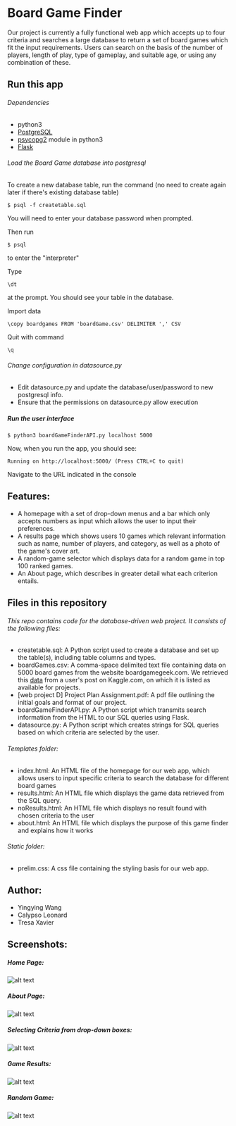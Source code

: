 # Board Game Finder

Our project is currently a fully functional web app which accepts up to four criteria and searches a large database to 
return a set of board games which fit the input requirements. Users can search on the basis of the number of players, length
of play, type of gameplay, and suitable age, or using any combination of these.
## Run this app
###### Dependencies
* python3
* [PostgreSQL](https://www.postgresql.org/)
* [psycopg2](http://initd.org/psycopg/) module in python3
* [Flask](http://flask.pocoo.org)
###### Load the Board Game database into postgresql 
To create a new database table, run the command (no need to create again later if there's existing database table)
```
$ psql -f createtable.sql
```
You will need to enter your database password when prompted.

Then run
```
$ psql
```
to enter the "interpreter"

Type
```
\dt
```
at the prompt. You should see your table in the database.

Import data
```
\copy boardgames FROM 'boardGame.csv' DELIMITER ',' CSV
```

Quit with command
```
\q
```

###### Change configuration in datasource.py
* Edit datasource.py and update the database/user/password to new postgresql info.
* Ensure that the permissions on datasource.py allow execution

##### Run the user interface
```
$ python3 boardGameFinderAPI.py localhost 5000
```
Now, when you run the app, you should see:
```
Running on http://localhost:5000/ (Press CTRL+C to quit)
```
Navigate to the URL indicated in the console


## Features:
* A homepage with a set of drop-down menus and a bar which only accepts numbers as input which allows the user
to input their preferences.
* A results page which shows users 10 games which relevant information such as name, number of players, and category,
as well as a photo of the game's cover art.
* A random-game selector which displays data for a random game in top 100 ranked games.
* An About page, which describes in greater detail what each criterion entails.

## Files in this repository
###### This repo contains code for the database-driven web project. It consists of the following files:
* createtable.sql: A Python script used to create a database and set up the table(s), including table columns and types.
* boardGames.csv: A comma-space delimited text file containing data on 5000 board games from the website boardgamegeek.com. We retrieved this [data](https://www.kaggle.com/mrpantherson/board-game-data) from a user's post on Kaggle.com, on which it is listed as available for projects. 
* [web project D] Project Plan Assignment.pdf: A pdf file outlining the initial goals and format of our project.
* boardGameFinderAPI.py: A Python script which transmits search information from the HTML to our SQL queries using Flask.
* datasource.py: A Python script which creates strings for SQL queries based on which criteria are selected by the user.

###### Templates folder:
* index.html: An HTML file of the homepage for our web app, which allows users to input specific criteria to search the 
database for different board games
* results.html: An HTML file which displays the game data retrieved from the SQL query.
* noResults.html: An HTML file which displays no result found with chosen criteria to the user 
* about.html: An HTML file which displays the purpose of this game finder and explains how it works

###### Static folder:
* prelim.css: A css file containing the styling basis for our web app.

## Author:
* Yingying Wang
* Calypso Leonard
* Tresa Xavier

## Screenshots:
##### Home Page:
![alt text](screenshots/home.png "home")
##### About Page:
![alt text](screenshots/about.png "about")
##### Selecting Criteria from drop-down boxes:
![alt text](screenshots/dropdown.png "criteria")
##### Game Results:
![alt text](screenshots/gameResults.png "results")
##### Random Game:
![alt text](screenshots/random.png "random")
